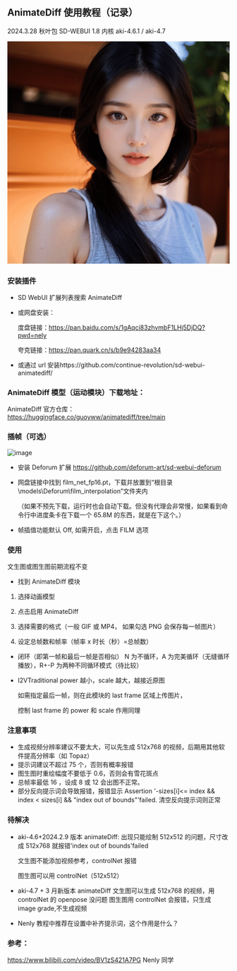 ## AnimateDiff 使用教程（记录）

2024.3.28
秋叶包 SD-WEBUI 1.8 内核 aki-4.6.1 / aki-4.7

![image](https://github.com/ChowLiang2000/AnimateDiff-/blob/master/00005-1144810708.gif)

### 安装插件

- SD WebUI 扩展列表搜索 AnimateDiff

- 或网盘安装：

  度盘链接：https://pan.baidu.com/s/1gAqci83zhvmbF1LHj5DjDQ?pwd=nely

  夸克链接：https://pan.quark.cn/s/b9e94283aa34

- 或通过 url 安装https://github.com/continue-revolution/sd-webui-animatediff/

### AnimateDiff 模型（运动模块）下载地址：

AnimateDiff 官方仓库：https://huggingface.co/guoyww/animatediff/tree/main

### 插帧（可选）

![image](https://github.com/ChowLiang2000/Stable-Diffusion-WebUI-/assets/149044657/fd2e853f-0398-4d91-acb9-8e435af66218)

- 安装 Deforum 扩展 https://github.com/deforum-art/sd-webui-deforum
- 网盘链接中找到 film_net_fp16.pt，下载并放置到“根目录\models\Deforum\film_interpolation”文件夹内

  （如果不预先下载，运行时也会自动下载。但没有代理会非常慢，如果看到命令行中进度条卡在下载一个 65.8M 的东西，就是在下这个。）

- 帧插值功能默认 Off, 如需开启，点击 FILM 选项

### 使用

文生图或图生图前期流程不变

- 找到 AnimateDiff 模块

1. 选择动画模型

2. 点击启用 AnimateDiff

3. 选择需要的格式（一般 GIF 或 MP4， 如果勾选 PNG 会保存每一帧图片）

4. 设定总帧数和帧率（帧率 x 时长（秒）=总帧数）

- 闭环（即第一帧和最后一帧是否相似）
  N 为不循环，A 为完美循环（无缝循环播放），R+-P 为两种不同循环模式（待比较）
- I2VTraditional
  power 越小，scale 越大，越接近原图

  如需指定最后一帧，则在此模块的 last frame 区域上传图片，

  控制 last frame 的 power 和 scale 作用同理

### 注意事项

- 生成视频分辨率建议不要太大，可以先生成 512x768 的视频，后期用其他软件提高分辨率（如 Topaz）
- 提示词建议不超过 75 个，否则有概率报错
- 图生图时重绘幅度不要低于 0.6，否则会有雪花斑点
- 总帧率最低 16 ，设成 8 或 12 会出图不正常。
- 部分反向提示词会导致报错，报错显示 Assertion '-sizes[i]<= index && index < sizes[i] && "index out of bounds"'failed. 清空反向提示词则正常

### 待解决

- aki-4.6+2024.2.9 版本 animateDiff:
  出现只能绘制 512x512 的问题，尺寸改成 512x768 就报错'index out of bounds'failed

  文生图不能添加视频参考，controlNet 报错

  图生图可以用 controlNet（512x512）

- aki-4.7 + 3 月新版本 animateDiff 文生图可以生成 512x768 的视频，用 controlNet 的 openpose 没问题
  图生图用 controlNet 会报错，只生成 image grade,不生成视频
- Nenly 教程中推荐在设置中补齐提示词，这个作用是什么？

### 参考：

https://www.bilibili.com/video/BV1zS421A7PG Nenly 同学
